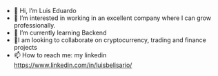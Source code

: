 - 👋 Hi, I’m Luis Eduardo
- 👀 I’m interested in working in an excellent company where I can grow professionally.
- 🌱 I’m currently learning Backend
- 💞️I am looking to collaborate on cryptocurrency, trading and finance projects
- 📫 How to reach me: my linkedin https://www.linkedin.com/in/luisbelisario/
